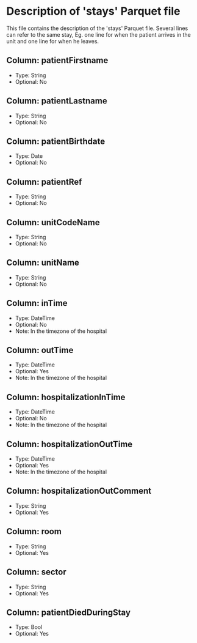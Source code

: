 # Description of 'stays' Parquet file

This file contains the description of the 'stays' Parquet file.
Several lines can refer to the same stay,
Eg. one line for when the patient arrives in the unit and one line for when he leaves.

## Column: patientFirstname
- Type: String
- Optional: No

## Column: patientLastname
- Type: String
- Optional: No

## Column: patientBirthdate
- Type: Date
- Optional: No

## Column: patientRef
- Type: String
- Optional: No

## Column: unitCodeName
- Type: String
- Optional: No

## Column: unitName
- Type: String
- Optional: No

## Column: inTime
- Type: DateTime
- Optional: No
- Note: In the timezone of the hospital

## Column: outTime
- Type: DateTime
- Optional: Yes
- Note: In the timezone of the hospital

## Column: hospitalizationInTime
- Type: DateTime
- Optional: No
- Note: In the timezone of the hospital

## Column: hospitalizationOutTime
- Type: DateTime
- Optional: Yes
- Note: In the timezone of the hospital

## Column: hospitalizationOutComment
- Type: String
- Optional: Yes

## Column: room
- Type: String
- Optional: Yes

## Column: sector
- Type: String
- Optional: Yes

## Column: patientDiedDuringStay
- Type: Bool
- Optional: Yes

